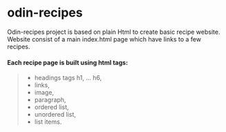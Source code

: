 # odin-recipes

Odin-recipes project is based on plain Html to create basic recipe website.
Website consist of a main index.html page which have links to a few recipes.

#### Each recipe page is built using html tags:

> - headings tags h1, ... h6,
> - links,
> - image,
> - paragraph,
> - ordered list,
> - unordered list,
> - list items.

